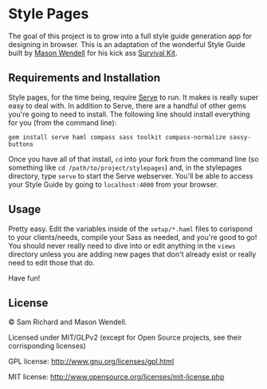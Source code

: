 # Style Pages

The goal of this project is to grow into a full style guide generation app for designing in browser. This is an adaptation of the wonderful Style Guide built by [Mason Wendell](http://twitter.com/codingdesigner) for his kick ass [Survival Kit](http://github.com/canarymason/survival-kit).

## Requirements and Installation
Style pages, for the time being, require [Serve](http://get-serve.com) to run. It makes is really super easy to deal with. In addition to Serve, there are a handful of other gems you're going to need to install. The following line should install everything for you (from the command line):

```
gem install serve haml compass sass toolkit compass-normalize sassy-buttons
```

Once you have all of that install, `cd` into your fork from the command line (so something like `cd /path/to/project/stylepages`) and, in the stylepages directory, type `serve` to start the Serve webserver. You'll be able to access your Style Guide by going to `localhost:4000` from your browser.

## Usage
Pretty easy. Edit the variables inside of the `setup/*.haml` files to corispond to your clients/needs, compile your Sass as needed, and you're good to go! You should never really need to dive into or edit anything in the `views` directory unless you are adding new pages that don't already exist or really need to edit those that do.

Have fun!

## License
© Sam Richard and Mason Wendell.

Licensed under MIT/GLPv2 (except for Open Source projects, see their corrisponding licenses)

GPL license: http://www.gnu.org/licenses/gpl.html

MIT license: http://www.opensource.org/licenses/mit-license.php